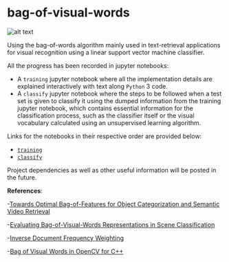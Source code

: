 # bag-of-visual-words

![alt text][results]

Using the bag-of-words algorithm mainly used in text-retrieval applications for visual recognition using a linear support vector machine classifier.

All the progress has been recorded in jupyter notebooks: 

- A `training` jupyter notebook where all the implementation details are explained interactively with text along `Python` 3 code.
- A `classify` jupyter notebook where the steps to be followed when a test set is given to classify it using the dumped information from the training jupyter notebook, which contains essential information for the classification process, such as the classifier itself or the visual vocabulary calculated using an unsupervised learning algorithm.

Links for the notebooks in their respective order are provided below:

+ [`training`](http://nbviewer.jupyter.org/github/diegovincent/bag-of-visual-words/blob/master/src/training.ipynb)
+ [`classify`](http://nbviewer.jupyter.org/github/diegovincent/bag-of-visual-words/blob/master/src/classify.ipynb)

Project dependencies as well as other useful information will be posted in the future.

[results]: https://github.com/diegovincent/bag-of-visual-words/blob/master/src/output/Montage_screenshot_01.07.2018.png "Classifier results"

**References**:

-[Towards Optimal Bag-of-Features for Object Categorization and Semantic Video Retrieval](http://yugangjiang.info/publication/civr07_yjiang.pdf)

-[Evaluating Bag-of-Visual-Words Representations in Scene Classification](http://lastchance.inf.cs.cmu.edu/alex/BagOfVisWords.MIR07.pdf)

-[Inverse Document Frequency Weighting](https://nlp.stanford.edu/IR-book/html/htmledition/inverse-document-frequency-1.html)

-[Bag of Visual Words in OpenCV for C++](http://vgg.fiit.stuba.sk/2015-02/bag-of-visual-words-in-opencv/)

